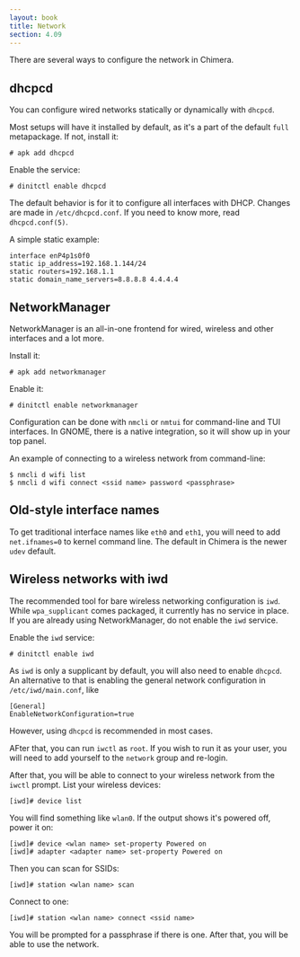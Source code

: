 ```yaml
---
layout: book
title: Network
section: 4.09
---
```


There are several ways to configure the network in Chimera.

## dhcpcd

You can configure wired networks statically or dynamically with
`dhcpcd`.

Most setups will have it installed by default, as it's a part of
the default `full` metapackage. If not, install it:

```
# apk add dhcpcd
```

Enable the service:

```
# dinitctl enable dhcpcd
```

The default behavior is for it to configure all interfaces with
DHCP. Changes are made in `/etc/dhcpcd.conf`. If you need to know
more, read `dhcpcd.conf(5)`.

A simple static example:

```
interface enP4p1s0f0
static ip_address=192.168.1.144/24
static routers=192.168.1.1
static domain_name_servers=8.8.8.8 4.4.4.4
```

## NetworkManager

NetworkManager is an all-in-one frontend for wired, wireless and
other interfaces and a lot more.

Install it:

```
# apk add networkmanager
```

Enable it:

```
# dinitctl enable networkmanager
```

Configuration can be done with `nmcli` or `nmtui` for command-line
and TUI interfaces. In GNOME, there is a native integration, so
it will show up in your top panel.

An example of connecting to a wireless network from command-line:

```
$ nmcli d wifi list
$ nmcli d wifi connect <ssid name> password <passphrase>
```

## Old-style interface names

To get traditional interface names like `eth0` and `eth1`, you will
need to add `net.ifnames=0` to kernel command line. The default in
Chimera is the newer `udev` default.

## Wireless networks with iwd

The recommended tool for bare wireless networking configuration is
`iwd`. While `wpa_supplicant` comes packaged, it currently has no
service in place. If you are already using NetworkManager, do not
enable the `iwd` service.

Enable the `iwd` service:

```
# dinitctl enable iwd
```

As `iwd` is only a supplicant by default, you will also need to enable
`dhcpcd`. An alternative to that is enabling the general network configuration
in `/etc/iwd/main.conf`, like

```
[General]
EnableNetworkConfiguration=true
```

However, using `dhcpcd` is recommended in most cases.

AFter that, you can run `iwctl` as `root`. If you wish to run it as your user,
you will need to add yourself to the `network` group and re-login.

After that, you will be able to connect to your wireless network from the
`iwctl` prompt. List your wireless devices:

```
[iwd]# device list
```

You will find something like `wlan0`. If the output shows it's powered off,
power it on:

```
[iwd]# device <wlan name> set-property Powered on
[iwd]# adapter <adapter name> set-property Powered on
```

Then you can scan for SSIDs:

```
[iwd]# station <wlan name> scan
```

Connect to one:

```
[iwd]# station <wlan name> connect <ssid name>
```

You will be prompted for a passphrase if there is one. After that, you will
be able to use the network.
